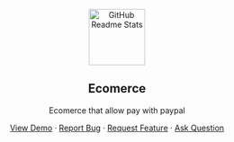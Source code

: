 <p align="center">
 <img width="100px" src="https://cdn.icon-icons.com/icons2/3392/PNG/512/nextjs_icon_213852.png" align="center" alt="GitHub Readme Stats" />
 <h2 align="center">Ecomerce</h2>
 <p align="center">Ecomerce that allow pay with paypal</p>
</p>


  <p align="center">
    <a href="#demo">View Demo</a>
    ·
    <a href="https://github.com/Gnova09/ecommerce">Report Bug</a>
    ·
    <a href="https://github.com/Gnova09/ecommerce">Request Feature</a>
    ·
    <a href="https://github.com/Gnova09/ecommerce">Ask Question</a>
  </p>
